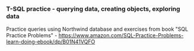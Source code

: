 ### T-SQL practice - querying data, creating objects, exploring data 

Practice queries using Northwind database and exercises from book "SQL Practice Problems" - https://www.amazon.com/SQL-Practice-Problems-learn-doing-ebook/dp/B01N41VQFO
